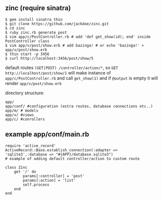 ## zinc (require sinatra)
```
$ gem install sinatra thin
$ git clone https://github.com/jackdoe/zinc.git
$ cd zinc
$ ruby zinc.rb generate post
$ vim app/c/PostController.rb # add 'def get_show(id); end' inside PostController class
$ vim app/v/post/show.erb # add bazinga! # or echo 'bazinga!' > app/v/post/show.erb
$ thin start -p 3456
$ curl http://localhost:3456/post/show/5
```

default routes `(GET|POST) /controller/action/*`,
so `GET http://localhost/post/show/1` will make instance of `app/c/PostController.rb` and call `get_show(1)` and if `@output` is empty it will render `app/v/post/show.erb`

directory structure:

```
app/
app/conf/ #configuration (extra routes, database connections etc..)
app/m/ # models
app/v/ #views
app/c/ #conrollers
```

## example app/conf/main.rb
```
require 'active_record'
ActiveRecord::Base.establish_connection(:adapter => 'sqlite3',:database => "#{APP}/database.sqlite3")
# example of adding default controller/action to custom route

class Zinc
	get '/' do
		params[:controller] = 'post'
		params[:action] = 'list'
		self.process
	end
end
```

